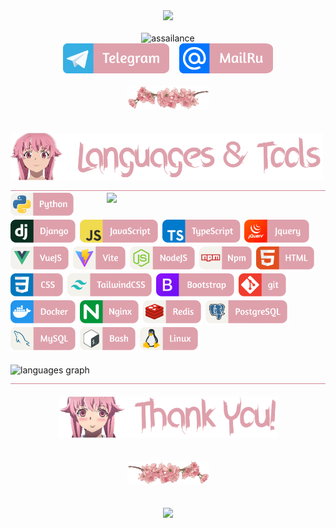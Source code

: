 <div align="center"><img src="https://media1.tenor.com/m/h7ewYc7_Yp8AAAAC/future-diary-mirai-nikki.gif" width="800"/></div>

</br>

<div align="center">
  <img src="https://readme-typing-svg.demolab.com?font=Fira+Code&size=55&pause=200&color=dea1ac&center=true&random=false&height=100&lines=assailance" alt="assailance" />
  </br>
  <img src="images/telegram.png" width="170"/>
  <img width="8"/>
  <img src="images/mailru.png" width="150"/>
</div>

</br>

<div align="center">
  <img src="images/flower.png" width="130"/>
</div>

</br>
</br>

<img src="images/languages_title.png" width="500"/>
<img src="images/border.png" width="100%" height="0.5"/>
</br>

<img align="right" src="https://media.tenor.com/mS0fUae_nrsAAAAM/kingstyle.gif" width="350"/>
<div align="left">
  <img src="images/python.png" height="40"/>
  <img src="images/django.png" height="40"/>
  <img src="images/javascript.png" height="40"/>
  <img src="images/typescript.png" height="40"/>
  <img src="images/jquery.png" height="40"/>
  <img src="images/vue.png" height="40"/>
  <img src="images/vite.png" height="40"/>
  <img src="images/nodejs.png" height="40"/>
  <img src="images/npm.png" height="40"/>
  <img src="images/html.png" height="40"/>
  <img src="images/css.png" height="40"/>
  <img src="images/tailwind.png" height="40"/>
  <img src="images/bootstrap.png" height="40"/>
  <img src="images/git.png" height="40"/>
  <img src="images/docker.png" height="40"/>
  <img src="images/nginx.png" height="40"/>
  <img src="images/redis.png" height="40"/>
  <img src="images/postgresql.png" height="40"/>
  <img src="images/mysql.png" height="40"/>
  <img src="images/bash.png" height="40"/>
  <img src="images/linux.png" height="40"/>
</div>

</br>

<img src="https://github-readme-stats.vercel.app/api/top-langs?username=assailance&locale=en&hide_title=false&layout=compact&card_width=320&langs_count=5&theme=dracula&hide_border=false&order=2" height="200" alt="languages graph"  />

<img src="images/border.png" width="100%" height="0.5"/>

</br>
</br>

<div align="center">
  <img src="images/thank-you.png" width="350"/>
  </br>
  </br>
  </br>
  <img src="images/flower-2.png" width="130"/>
  </br>
  </br>
  </br>
  <img src="https://media1.tenor.com/m/6MTp0ZYDLMUAAAAC/mirai-nikki-toy.gif" width="670"/>
</div>
